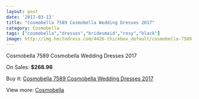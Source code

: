 ```yaml
---
layout: post
date: '2017-03-13'
title: "Cosmobella 7589 Cosmobella Wedding Dresses 2017"
category: Cosmobella
tags: ["cosmobella","dresses","bridesmaid","rosy","black"]
image: http://img.hectodress.com/4426-thickbox_default/cosmobella-7589-cosmobella-wedding-dresses-2013.jpg
---
```

Cosmobella 7589 Cosmobella Wedding Dresses 2017

On Sales: **$268.96**
<a href="https://www.hectodress.com/cosmobella/2277-cosmobella-7589-cosmobella-wedding-dresses-2013.html"><amp-img layout="responsive" width="600" height="600" src="//img.hectodress.com/4426-thickbox_default/cosmobella-7589-cosmobella-wedding-dresses-2013.jpg" alt="Cosmobella 7589 Cosmobella Wedding Dresses 2017 0" /></a>
<a href="https://www.hectodress.com/cosmobella/2277-cosmobella-7589-cosmobella-wedding-dresses-2013.html"><amp-img layout="responsive" width="600" height="600" src="//img.hectodress.com/4429-thickbox_default/cosmobella-7589-cosmobella-wedding-dresses-2013.jpg" alt="Cosmobella 7589 Cosmobella Wedding Dresses 2017 1" /></a>
<a href="https://www.hectodress.com/cosmobella/2277-cosmobella-7589-cosmobella-wedding-dresses-2013.html"><amp-img layout="responsive" width="600" height="600" src="//img.hectodress.com/4428-thickbox_default/cosmobella-7589-cosmobella-wedding-dresses-2013.jpg" alt="Cosmobella 7589 Cosmobella Wedding Dresses 2017 2" /></a>
<a href="https://www.hectodress.com/cosmobella/2277-cosmobella-7589-cosmobella-wedding-dresses-2013.html"><amp-img layout="responsive" width="600" height="600" src="//img.hectodress.com/4427-thickbox_default/cosmobella-7589-cosmobella-wedding-dresses-2013.jpg" alt="Cosmobella 7589 Cosmobella Wedding Dresses 2017 3" /></a>

Buy it: [Cosmobella 7589 Cosmobella Wedding Dresses 2017](https://www.hectodress.com/cosmobella/2277-cosmobella-7589-cosmobella-wedding-dresses-2013.html "Cosmobella 7589 Cosmobella Wedding Dresses 2017")

View more: [Cosmobella](https://www.hectodress.com/38-cosmobella "Cosmobella")
